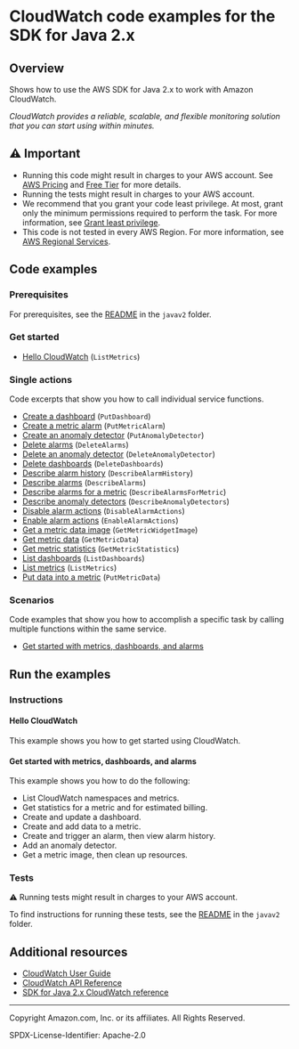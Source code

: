 <!--Generated by WRITEME on 2023-09-12 00:35:07.400749 (UTC)-->
# CloudWatch code examples for the SDK for Java 2.x

## Overview

Shows how to use the AWS SDK for Java 2.x to work with Amazon CloudWatch.

<!--custom.overview.start-->
<!--custom.overview.end-->

*CloudWatch provides a reliable, scalable, and flexible monitoring solution that you can start using within minutes.*

## ⚠ Important

* Running this code might result in charges to your AWS account. See [AWS Pricing](https://aws.amazon.com/pricing/?aws-products-pricing.sort-by=item.additionalFields.productNameLowercase&aws-products-pricing.sort-order=asc&awsf.Free%20Tier%20Type=*all&awsf.tech-category=*all) and [Free Tier](https://aws.amazon.com/free/?all-free-tier.sort-by=item.additionalFields.SortRank&all-free-tier.sort-order=asc&awsf.Free%20Tier%20Types=*all&awsf.Free%20Tier%20Categories=*all) for more details.
* Running the tests might result in charges to your AWS account.
* We recommend that you grant your code least privilege. At most, grant only the minimum permissions required to perform the task. For more information, see [Grant least privilege](https://docs.aws.amazon.com/IAM/latest/UserGuide/best-practices.html#grant-least-privilege).
* This code is not tested in every AWS Region. For more information, see [AWS Regional Services](https://aws.amazon.com/about-aws/global-infrastructure/regional-product-services).

<!--custom.important.start-->
<!--custom.important.end-->

## Code examples

### Prerequisites

For prerequisites, see the [README](../../README.md#Prerequisites) in the `javav2` folder.


<!--custom.prerequisites.start-->
<!--custom.prerequisites.end-->


### Get started

* [Hello CloudWatch](src/main/java/com/example/cloudwatch/HelloService.java#L20) (`ListMetrics`)

### Single actions

Code excerpts that show you how to call individual service functions.

* [Create a dashboard](src/main/java/com/example/cloudwatch/CloudWatchScenario.java#L774) (`PutDashboard`)
* [Create a metric alarm](src/main/java/com/example/cloudwatch/CloudWatchScenario.java#L660) (`PutMetricAlarm`)
* [Create an anomaly detector](src/main/java/com/example/cloudwatch/CloudWatchScenario.java#L432) (`PutAnomalyDetector`)
* [Delete alarms](src/main/java/com/example/cloudwatch/DeleteAlarm.java#L51) (`DeleteAlarms`)
* [Delete an anomaly detector](src/main/java/com/example/cloudwatch/CloudWatchScenario.java#L300) (`DeleteAnomalyDetector`)
* [Delete dashboards](src/main/java/com/example/cloudwatch/CloudWatchScenario.java#L348) (`DeleteDashboards`)
* [Describe alarm history](src/main/java/com/example/cloudwatch/CloudWatchScenario.java#L461) (`DescribeAlarmHistory`)
* [Describe alarms](src/main/java/com/example/cloudwatch/CloudWatchScenario.java#L636) (`DescribeAlarms`)
* [Describe alarms for a metric](src/main/java/com/example/cloudwatch/CloudWatchScenario.java#L496) (`DescribeAlarmsForMetric`)
* [Describe anomaly detectors](src/main/java/com/example/cloudwatch/CloudWatchScenario.java#L404) (`DescribeAnomalyDetectors`)
* [Disable alarm actions](src/main/java/com/example/cloudwatch/DisableAlarmActions.java#L53) (`DisableAlarmActions`)
* [Enable alarm actions](src/main/java/com/example/cloudwatch/EnableAlarmActions.java#L51) (`EnableAlarmActions`)
* [Get a metric data image](src/main/java/com/example/cloudwatch/CloudWatchScenario.java#L364) (`GetMetricWidgetImage`)
* [Get metric data](src/main/java/com/example/cloudwatch/CloudWatchScenario.java#L577) (`GetMetricData`)
* [Get metric statistics](src/main/java/com/example/cloudwatch/CloudWatchScenario.java#L843) (`GetMetricStatistics`)
* [List dashboards](src/main/java/com/example/cloudwatch/CloudWatchScenario.java#L756) (`ListDashboards`)
* [List metrics](src/main/java/com/example/cloudwatch/ListMetrics.java#L54) (`ListMetrics`)
* [Put data into a metric](src/main/java/com/example/cloudwatch/CloudWatchScenario.java#L531) (`PutMetricData`)

### Scenarios

Code examples that show you how to accomplish a specific task by calling multiple
functions within the same service.

* [Get started with metrics, dashboards, and alarms](src/main/java/com/example/cloudwatch/CloudWatchScenario.java)

## Run the examples

### Instructions


<!--custom.instructions.start-->
<!--custom.instructions.end-->

#### Hello CloudWatch

This example shows you how to get started using CloudWatch.



#### Get started with metrics, dashboards, and alarms

This example shows you how to do the following:

* List CloudWatch namespaces and metrics.
* Get statistics for a metric and for estimated billing.
* Create and update a dashboard.
* Create and add data to a metric.
* Create and trigger an alarm, then view alarm history.
* Add an anomaly detector.
* Get a metric image, then clean up resources.

<!--custom.scenario_prereqs.cloudwatch_GetStartedMetricsDashboardsAlarms.start-->
<!--custom.scenario_prereqs.cloudwatch_GetStartedMetricsDashboardsAlarms.end-->


<!--custom.scenarios.cloudwatch_GetStartedMetricsDashboardsAlarms.start-->
<!--custom.scenarios.cloudwatch_GetStartedMetricsDashboardsAlarms.end-->

### Tests

⚠ Running tests might result in charges to your AWS account.


To find instructions for running these tests, see the [README](../../README.md#Tests)
in the `javav2` folder.



<!--custom.tests.start-->
<!--custom.tests.end-->

## Additional resources

* [CloudWatch User Guide](https://docs.aws.amazon.com/AmazonCloudWatch/latest/monitoring/WhatIsCloudWatch.html)
* [CloudWatch API Reference](https://docs.aws.amazon.com/AmazonCloudWatch/latest/APIReference/Welcome.html)
* [SDK for Java 2.x CloudWatch reference](https://sdk.amazonaws.com/java/api/latest/software/amazon/awssdk/services/cloudwatch/package-summary.html)

<!--custom.resources.start-->
<!--custom.resources.end-->

---

Copyright Amazon.com, Inc. or its affiliates. All Rights Reserved.

SPDX-License-Identifier: Apache-2.0